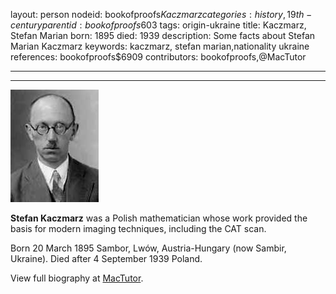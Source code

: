 layout: person
nodeid: bookofproofs$Kaczmarz
categories: history,19th-century
parentid: bookofproofs$603
tags: origin-ukraine
title: Kaczmarz, Stefan Marian
born: 1895
died: 1939
description: Some facts about Stefan Marian Kaczmarz
keywords: kaczmarz, stefan marian,nationality ukraine
references: bookofproofs$6909
contributors: bookofproofs,@MacTutor

---


---

![Kaczmarz.jpg](https://github.com/bookofproofs/bookofproofs.github.io/blob/main/_sources/_assets/images/portraits/Kaczmarz.jpg?raw=true)

**Stefan Kaczmarz** was a Polish mathematician whose work provided the basis for modern imaging techniques, including the CAT scan.

Born 20 March 1895 Sambor, Lwów, Austria-Hungary (now Sambir, Ukraine). Died after 4 September 1939 Poland.


View full biography at [MacTutor](https://mathshistory.st-andrews.ac.uk/Biographies/Kaczmarz/).